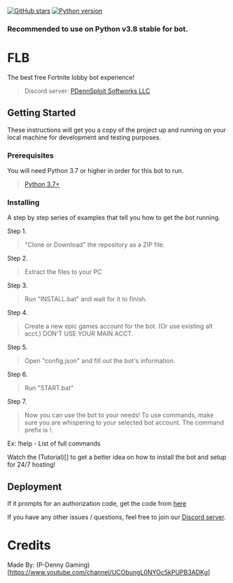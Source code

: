 [![GitHub stars](https://img.shields.io/github/stars/P-DennyGamingYT/FLB.svg)](https://github.com//FLB/stargazers)
[![Python version](https://img.shields.io/badge/python%2C%203.6%2C%203.7%2C%203.8%2C%203.9-blue.svg)](https://python.org)

### Recommended to use on Python v3.8 stable for bot.

# FLB

The best free Fortnite lobby bot experience!

> Discord server: <a href="https://discord.io/PDennSploit" target="_blank">PDennSploit Softworks LLC</a>

## Getting Started

These instructions will get you a copy of the project up and running on your local machine for development and testing purposes.

### Prerequisites

You will need Python 3.7 or higher in order for this bot to run.

> <a href="https://www.python.org/downloads/release/python-370/" target="_blank">Python 3.7+</a>


### Installing

A step by step series of examples that tell you how to get the bot running.

Step 1.

> "Clone or Download" the repository as a ZIP file.


Step 2.

> Extract the files to your PC


Step 3.

> Run "INSTALL.bat" and wait for it to finish.

Step 4.

> Create a new epic games account for the bot. (Or use existing alt acct.) DON'T USE YOUR MAIN ACCT.

Step 5.

> Open "config.json" and fill out the bot's information.

Step 6.

> Run "START.bat"


Step 7.

> Now you can use the bot to your needs! To use commands, make sure you are whispering to your selected bot account. The command prefix is !.

Ex: !help - List of full commands

Watch the (Tutorial)[] to get a better idea on how to install the bot and setup for 24/7 hosting!


## Deployment

If it prompts for an authorization code, get the code from <a href="https://www.epicgames.com/id/logout?redirectUrl=https%3A//www.epicgames.com/id/login%3FredirectUrl%3Dhttps%253A%252F%252Fwww.epicgames.com%252Fid%252Fapi%252Fredirect%253FclientId%253D3446cd72694c4a4485d81b77adbb2141%2526responseType%253Dcode" target="_blank">here</a>

If you have any other issues / questions, feel free to join our <a href="https://discord.io/PDennSploit" target="_blank">Discord server</a>.

# Credits

Made By: (P-Denny Gaming)[https://www.youtube.com/channel/UCObungL0NYOc5kPUPB3ADKg]


